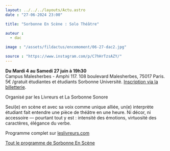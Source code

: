 ```yaml
---
layout: ../../../layouts/Actu.astro
date : "27-06-2024 23:00"

title: "Sorbonne En Scène : Solo Théâtre"

auteur :
  - dac

image : "/assets/fildactus/encemoment/06-27-dac2.jpg"

source : "https://www.instagram.com/p/C7hHrTzsAZY/"
---
```


__Du Mardi 4 au Samedi 27 juin à 19h30__  
Campus Malesherbes - Amphi 117. 108 boulevard Malesherbes, 75017 Paris.  
5€ /gratuit étudiantes et étudiants Sorbonne Université. [Inscription via la billetterie](https://www.billetweb.fr/solo-theatre-etudiant-2024).

Organisé par les Livreurs et La Sorbonne Sonore

Seul(e) en scène et avec sa voix comme unique alliée, un(e) interprète étudiant fait entendre une pièce de théâtre en une heure. Ni décor, ni accessoire — pourtant tout y est : intensité des émotions, virtuosité des caractères, élégance du verbe.

Programme complet sur [leslivreurs.com](https://leslivreurs.com/)

[Tout le programme de Sorbonne En Scène](https://www.sorbonne-universite.fr/sorbonne-en-scene)